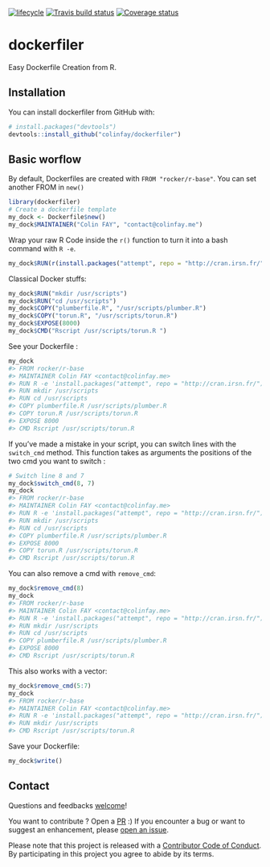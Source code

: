 
<!-- README.md is generated from README.Rmd. Please edit that file -->

[![lifecycle](https://img.shields.io/badge/lifecycle-stable-brightgreen.svg)](https://www.tidyverse.org/lifecycle/#stable)
[![Travis build
status](https://travis-ci.org/ColinFay/dockerfiler.svg?branch=master)](https://travis-ci.org/ColinFay/dockerfiler)
[![Coverage
status](https://codecov.io/gh/ColinFay/dockerfiler/branch/master/graph/badge.svg)](https://codecov.io/github/ColinFay/dockerfiler?branch=master)

# dockerfiler

Easy Dockerfile Creation from R.

## Installation

You can install dockerfiler from GitHub with:

``` r
# install.packages("devtools")
devtools::install_github("colinfay/dockerfiler")
```

## Basic worflow

By default, Dockerfiles are created with `FROM "rocker/r-base"`. You can
set another FROM in `new()`

``` r
library(dockerfiler)
# Create a dockerfile template
my_dock <- Dockerfile$new()
my_dock$MAINTAINER("Colin FAY", "contact@colinfay.me")
```

Wrap your raw R Code inside the `r()` function to turn it into a bash
command with `R
-e`.

``` r
my_dock$RUN(r(install.packages("attempt", repo = "http://cran.irsn.fr/")))
```

Classical Docker stuffs:

``` r
my_dock$RUN("mkdir /usr/scripts")
my_dock$RUN("cd /usr/scripts")
my_dock$COPY("plumberfile.R", "/usr/scripts/plumber.R")
my_dock$COPY("torun.R", "/usr/scripts/torun.R")
my_dock$EXPOSE(8000)
my_dock$CMD("Rscript /usr/scripts/torun.R ")
```

See your Dockerfile :

``` r
my_dock
#> FROM rocker/r-base
#> MAINTAINER Colin FAY <contact@colinfay.me>
#> RUN R -e 'install.packages("attempt", repo = "http://cran.irsn.fr/")'
#> RUN mkdir /usr/scripts
#> RUN cd /usr/scripts
#> COPY plumberfile.R /usr/scripts/plumber.R
#> COPY torun.R /usr/scripts/torun.R
#> EXPOSE 8000
#> CMD Rscript /usr/scripts/torun.R
```

If you’ve made a mistake in your script, you can switch lines with the
`switch_cmd` method. This function takes as arguments the positions of
the two cmd you want to switch :

``` r
# Switch line 8 and 7
my_dock$switch_cmd(8, 7)
my_dock
#> FROM rocker/r-base
#> MAINTAINER Colin FAY <contact@colinfay.me>
#> RUN R -e 'install.packages("attempt", repo = "http://cran.irsn.fr/")'
#> RUN mkdir /usr/scripts
#> RUN cd /usr/scripts
#> COPY plumberfile.R /usr/scripts/plumber.R
#> EXPOSE 8000
#> COPY torun.R /usr/scripts/torun.R
#> CMD Rscript /usr/scripts/torun.R
```

You can also remove a cmd with `remove_cmd`:

``` r
my_dock$remove_cmd(8)
my_dock
#> FROM rocker/r-base
#> MAINTAINER Colin FAY <contact@colinfay.me>
#> RUN R -e 'install.packages("attempt", repo = "http://cran.irsn.fr/")'
#> RUN mkdir /usr/scripts
#> RUN cd /usr/scripts
#> COPY plumberfile.R /usr/scripts/plumber.R
#> EXPOSE 8000
#> CMD Rscript /usr/scripts/torun.R
```

This also works with a vector:

``` r
my_dock$remove_cmd(5:7)
my_dock
#> FROM rocker/r-base
#> MAINTAINER Colin FAY <contact@colinfay.me>
#> RUN R -e 'install.packages("attempt", repo = "http://cran.irsn.fr/")'
#> RUN mkdir /usr/scripts
#> CMD Rscript /usr/scripts/torun.R
```

Save your Dockerfile:

``` r
my_dock$write()
```

## Contact

Questions and feedbacks [welcome](mailto:contact@colinfay.me)\!

You want to contribute ? Open a
[PR](https://github.com/ColinFay/dockerfiler/pulls) :) If you encounter
a bug or want to suggest an enhancement, please [open an
issue](https://github.com/ColinFay/dockerfiler/issues).

Please note that this project is released with a [Contributor Code of
Conduct](CODE_OF_CONDUCT.md). By participating in this project you agree
to abide by its terms.
